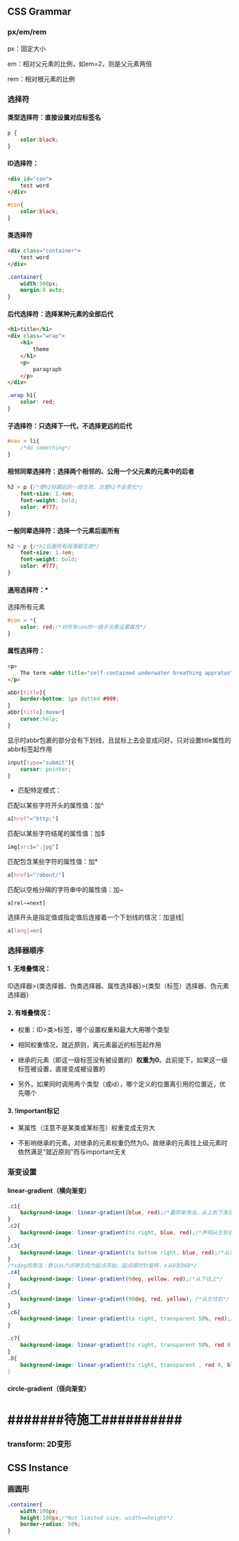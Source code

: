 ## CSS Grammar

### px/em/rem

px：固定大小

em：相对父元素的比例，如em=2，则是父元素两倍

rem：相对根元素的比例

### 选择符

#### 类型选择符：直接设置对应标签名

```css
p {
    color:black;
}
```

#### ID选择符：

```html
<div id="con">
    test word
</div>
```

```css
#con{
    color:black;
}
```

#### 类选择符

```html
<div class="container">
    test word
</div>
```

```css
.container{
    width:500px;
    margin:0 auto;
}
```

#### 后代选择符：选择某种元素的全部后代

```html
<h1>title</h1>
<div class="wrap">
    <h1>
        theme
    </h1>
    <p>
        paragraph
    </p>
</div>
```

```css
.wrap h1{
    color: red;
}
```

#### 子选择符：只选择下一代，不选择更远的后代

```css
#nav > li{
    /*do something*/
}
```

#### 相邻同辈选择符：选择两个相邻的、公用一个父元素的元素中的后者

```css
h2 + p {/*使h2标题后的一段生效，注意h2不会变化*/
    font-size: 1.4em;
    font-weight: bold;
    color: #777;
}
```

#### 一般同辈选择符：选择一个元素后面所有

```css
h2 ~ p {/*h2后面所有段落都生效*/
    font-size: 1.4em;
    font-weight: bold;
    color: #777;
}
```

#### 通用选择符：*

选择所有元素

```css
#con > *{
    color: red;/*对所有con的一级子元素设置属性*/
}
```

#### 属性选择符：

```html
<p>
    The term <abbr title="self-contained underwater breathing appratus">SCUBA</abbr> is an acronym rather than an abbrevation as it is pronounced as a word.
</p>
```

```css
abbr[title]{
    border-bottom: 1px dotted #999;
}
abbr[title]:hover{
    cursor:help;
}
```

显示时abbr包裹的部分会有下划线，且鼠标上去会变成问好。只对设置title属性的abbr标签起作用

```css
input[type="submit"]{
    cursor: pointer;
}
```

+ 匹配特定模式：

匹配以某些字符开头的属性值：加^

```css
a[href^="http:"]
```

匹配以某些字符结尾的属性值：加$

```css
img[src$=".jpg"]
```

匹配包含某些字符的属性值：加*

```css
a[href$="/about/"]
```

匹配以空格分隔的字符串中的属性值：加~

```
a[rel~=next]
```

选择开头是指定值或指定值后连接着一个下划线的情况：加竖线|

```css
a[lang|=en]
```



### 选择器顺序

#### 1. 无堆叠情况：

ID选择器>{类选择器、伪类选择器、属性选择器}>{类型（标签）选择器、伪元素选择器}

#### 2. 有堆叠情况：

+ 权重：ID>类>标签，哪个设置权重和最大大用哪个类型

+ 相同权重情况，就近原则，离元素最近的标签起作用

+ 继承的元素（即这一级标签没有被设置的）**权重为0**。此前提下，如果这一级标签被设置，直接变成被设置的

+ 另外，如果同时调用两个类型（或id），哪个定义的位置离引用的位置近，优先哪个

#### 3. !important标记

+ 某属性（注意不是某类或某标签）权重变成无穷大

+ 不影响继承的元素。对继承的元素权重仍然为0。故继承的元素找上级元素时依然满足“就近原则”而与important无关





### 渐变设置

#### linear-gradient（横向渐变）

```css
.c1{
	background-image: linear-gradient(blue, red);/*最简单用法，从上到下渐变*/
}
.c2{
	background-image: linear-gradient(to right, blue, red);/*声明从左到右的方向*/
}
.c3{
    background-image: linear-gradient(to bottom right, blue, red);/*从左上角到右下角*/
}
/*xdeg的用法：默认从六点钟方向为起点开始，起点顺时针旋转，x从0到360*/
.c4{
    background-image: linear-gradient(0deg, yellow, red);/*从下往上*/
}
.c5{
    background-image: linear-gradient(90deg, red, yellow); /*从左往右*/
}
.c6{
    background-image: linear-gradient(to right, transparent 50%, red);/*前50%为透明，剩余部分从透明渐变到红色*/
}

.c7{
    background-image: linear-gradient(to right, transparent 50%, red 0);/*前50%透明，剩余部分全是红色（记号0）*/
}
.8{
    background-image: linear-gradient(to right, transparent , red 0, blue);/*似乎等价于linear-gradient(to right, red, blue)，这里猜想加一个0会让该值前面所有渐变失效
}
```

#### circle-gradient（径向渐变）

# #######待施工##########

### transform: 2D变形



## CSS Instance

### 画圆形

```css
.container{
    width:100px;
    height:100px;/*Not limited size, width==height*/
    border-radius: 50%;
}
```

